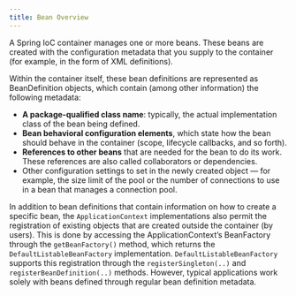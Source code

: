 ```yaml
---
title: Bean Overview
---
```


A Spring IoC container manages one or more beans. These beans are created with the configuration
metadata that you supply to the container (for example, in the form of XML <bean/> definitions).

Within the container itself, these bean definitions are represented as BeanDefinition objects, which
contain (among other information) the following metadata:

- **A package-qualified class name**: typically, the actual implementation class of the bean being defined. 
- **Bean behavioral configuration elements**, which state how the bean should behave in the
container (scope, lifecycle callbacks, and so forth).
- **References to other beans** that are needed for the bean to do its work. These references are also
called collaborators or dependencies.
- Other configuration settings to set in the newly created object — for example, the size limit of
the pool or the number of connections to use in a bean that manages a connection pool.

In addition to bean definitions that contain information on how to create a specific bean, the
`ApplicationContext` implementations also permit the registration of existing objects that are created
outside the container (by users). This is done by accessing the ApplicationContext’s BeanFactory
through the `getBeanFactory()` method, which returns the `DefaultListableBeanFactory`
implementation. `DefaultListableBeanFactory` supports this registration through the
`registerSingleton(..)` and `registerBeanDefinition(..)` methods. However, typical applications
work solely with beans defined through regular bean definition metadata.

